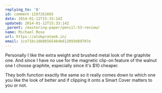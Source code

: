 ```yaml
---
replying_to: '8'
id: comment-1197261665
date: 2014-01-12T15:33:14Z
updated: 2014-01-12T15:33:14Z
_parent: /mastering-paper/pencil-53-review/
name: Michael Rose
url: https://alokprateek.in/
email: 1ce71bc10b86565464b612093d89707e
---
```


Personally I like the extra weight and brushed metal look of the graphite one.
And since I have no use for the magnetic clip-on feature of the walnut one I
choose graphite, especially since it's \$10 cheaper.

They both function exactly the same so it really comes down to which one you
like the look of better and if clipping it onto a Smart Cover matters to you or
not.
